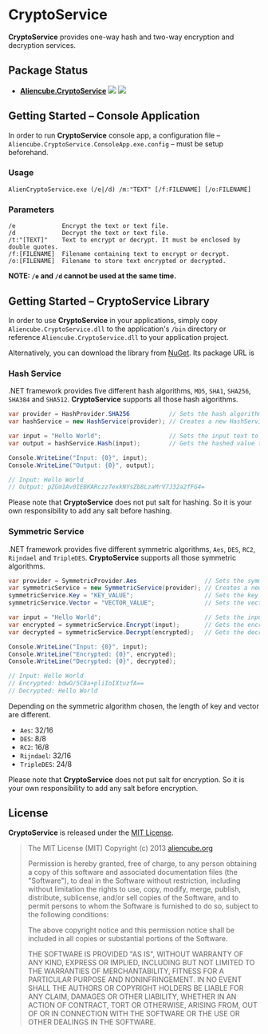 # CryptoService #

**CryptoService** provides one-way hash and two-way encryption and decryption services.


## Package Status ##

* **[Aliencube.CryptoService](https://www.nuget.org/packages/Aliencube.CryptoService/)** [![](https://img.shields.io/nuget/v/Aliencube.CryptoService.svg)](https://www.nuget.org/packages/Aliencube.CryptoService/) [![](https://img.shields.io/nuget/dt/Aliencube.CryptoService.svg)](https://www.nuget.org/packages/Aliencube.CryptoService/)


## Getting Started &ndash; Console Application ##

In order to run **CryptoService** console app, a configuration file &ndash; `Aliencube.CryptoService.ConsoleApp.exe.config` &ndash; must be setup beforehand.


### Usage ###

    AlienCryptoService.exe (/e|/d) /m:"TEXT" [/f:FILENAME] [/o:FILENAME]


### Parameters ###

    /e             Encrypt the text or text file.
    /d             Decrypt the text or text file.
    /t:"[TEXT]"    Text to encrypt or decrypt. It must be enclosed by double quotes.
    /f:[FILENAME]  Filename containing text to encrypt or decrypt.
    /o:[FILENAME]  Filename to store text encrypted or decrypted.

**NOTE: `/e` and `/d` cannot be used at the same time.**


## Getting Started &ndash; CryptoService Library ##

In order to use **CryptoService** in your applications, simply copy `Aliencube.CryptoService.dll` to the application's `/bin` directory or reference `Aliencube.CryptoService.dll` to your application project.

Alternatively, you can download the library from [NuGet](http://nuget.org). Its package URL is []()


### Hash Service ###

.NET framework provides five different hash algorithms, `MD5`, `SHA1`, `SHA256`, `SHA384` and `SHA512`. **CryptoService** supports all those hash algorithms.

```c#
var provider = HashProvider.SHA256           // Sets the hash algorithm to SHA256
var hashService = new HashService(provider); // Creates a new HashService instance

var input = "Hello World";                   // Sets the input text to "Hello World"
var output = hashService.Hash(input);        // Gets the hashed value to output

Console.WriteLine("Input: {0}", input);
Console.WriteLine("Output: {0}", output);

// Input: Hello World
// Output: pZGm1Av0IEBKARczz7exkNYsZb8LzaMrV7J32a2fFG4=
```

Please note that **CryptoService** does not put salt for hashing. So it is your own responsibility to add any salt before hashing.


### Symmetric Service ###

.NET framework provides five different symmetric algorithms, `Aes`, `DES`, `RC2`, `Rijndael` and `TripleDES`. **CryptoService** supports all those symmetric algorithms.

```c#
var provider = SymmetricProvider.Aes                   // Sets the symmetric algorithm to Aes
var symmetricService = new SymmetricService(provider); // Creates a new SymmetricService instance
symmetricService.Key = "KEY_VALUE";                    // Sets the key value.
symmetricService.Vector = "VECTOR_VALUE";              // Sets the vector value.

var input = "Hello World";                             // Sets the input text to "Hello World"
var encrypted = symmetricService.Encrypt(input);       // Gets the encrypted value to encrypted
var decrypted = symmetricService.Decrypt(encrypted);   // Gets the decrypted value to decrypted

Console.WriteLine("Input: {0}", input);
Console.WriteLine("Encrypted: {0}", encrypted);
Console.WriteLine("Decrypted: {0}", decrypted);

// Input: Hello World
// Encrypted: bdwO/5C8a+pliIoIXtuzfA==
// Decrypted: Hello World
```

Depending on the symmetric algorithm chosen, the length of key and vector are different.

* `Aes`: 32/16
* `DES`: 8/8
* `RC2`: 16/8
* `Rijndael`: 32/16
* `TripleDES`: 24/8

Please note that **CryptoService** does not put salt for encryption. So it is your own responsibility to add any salt before encryption.


## License ##

**CryptoService** is released under the [MIT License](http://opensource.org/licenses/MIT).

> The MIT License (MIT)
> Copyright (c) 2013 [aliencube.org](http://aliencube.org)
> 
> Permission is hereby granted, free of charge, to any person obtaining a copy of this software and associated documentation files (the "Software"), to deal in the Software without restriction, including without limitation the rights to use, copy, modify, merge, publish, distribute, sublicense, and/or sell copies of the Software, and to permit persons to whom the Software is furnished to do so, subject to the following conditions:
> 
> The above copyright notice and this permission notice shall be included in all copies or substantial portions of the Software.
> 
> THE SOFTWARE IS PROVIDED "AS IS", WITHOUT WARRANTY OF ANY KIND, EXPRESS OR IMPLIED, INCLUDING BUT NOT LIMITED TO THE WARRANTIES OF MERCHANTABILITY, FITNESS FOR A PARTICULAR PURPOSE AND NONINFRINGEMENT. IN NO EVENT SHALL THE AUTHORS OR COPYRIGHT HOLDERS BE LIABLE FOR ANY CLAIM, DAMAGES OR OTHER LIABILITY, WHETHER IN AN ACTION OF CONTRACT, TORT OR OTHERWISE, ARISING FROM, OUT OF OR IN CONNECTION WITH THE SOFTWARE OR THE USE OR OTHER DEALINGS IN THE SOFTWARE.

